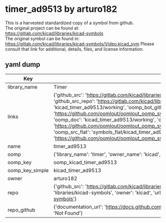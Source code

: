 # timer_ad9513 by arturo182  
This is a harvested standardized copy of a symbol from github.  
The original project can be found at:  
https://gitlab.com/kicad/libraries/kicad-symbols  
The original symbol can be found in:
https://gitlab.com/kicad/libraries/kicad-symbols/Video.kicad_sym
Please consult that link for additional, details, files, and license information.  
## yaml dump  
| Key | Value |  
| --- | --- |  
| library_name | Timer |  
| links | {'github_src': 'https://gitlab.com/kicad/libraries/kicad-symbols/Video.kicad_sym', 'github_src_repo': 'https://gitlab.com/kicad/libraries/kicad-symbols', 'oomp_bot': 'kicad_timer_ad9513/working', 'oomp_bot_github': 'https://github.com/oomlout/oomlout_oomp_symbol_bot/tree/main/kicad_timer_ad9513/working', 'oomp_doc': 'kicad_timer_ad9513/working', 'oomp_doc_github': 'https://github.com/oomlout/oomlout_oomp_symbol_doc/tree/main/kicad_timer_ad9513/working', 'oomp_src_flat': 'symbols_flat/kicad_timer_ad9513/working', 'oomp_src_flat_github': 'https://github.com/oomlout/oomlout_oomp_symbol_src/tree/main/kicad_timer_ad9513/working'} |  
| name | timer_ad9513 |  
| oomp | {'library_name': 'timer', 'owner_name': 'kicad', 'symbol_name': 'timer_ad9513'} |  
| oomp_key | oomp_kicad_timer_ad9513 |  
| oomp_key_simple | kicad_timer_ad9513 |  
| owner | arturo182 |  
| repo | {'github_src': 'https://gitlab.com/kicad/libraries/kicad-symbols/Video.kicad_sym', 'name': 'libraries/kicad-symbols', 'owner': 'kicad', 'url': 'https://gitlab.com/kicad/libraries/kicad-symbols'} |  
| repo_github | {'documentation_url': 'https://docs.github.com/rest/repos/repos#get-a-repository', 'message': 'Not Found'} |  

